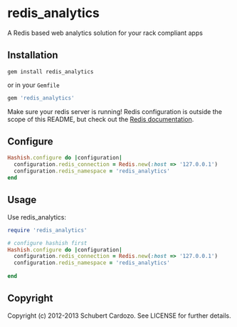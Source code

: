 # redis_analytics

A Redis based web analytics solution for your rack compliant apps

## Installation

`gem install redis_analytics`

or in your `Gemfile`

```ruby
gem 'redis_analytics'
```

Make sure your redis server is running! Redis configuration is outside the scope of this README, but
check out the [Redis documentation](http://redis.io/documentation).

## Configure

```ruby
Hashish.configure do |configuration|
  configuration.redis_connection = Redis.new(:host => '127.0.0.1')
  configuration.redis_namespace = 'redis_analytics'
end
```

## Usage

Use redis_analytics:

```ruby
require 'redis_analytics'

# configure hashish first
Hashish.configure do |configuration|
  configuration.redis_connection = Redis.new(:host => '127.0.0.1')
  configuration.redis_namespace = 'redis_analytics'
  
end
```

## Copyright

Copyright (c) 2012-2013 Schubert Cardozo. See LICENSE for further details.
